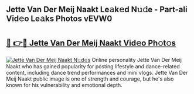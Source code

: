 ## Jette Van Der Meij Naakt Le𝚊k𝚎d N𝚞𝚍e - Part-aIi Vid𝚎o Le𝚊ks Photos vEVW0

# <h2><a href="http://fb50tid.evod.top/?m=Jette+Van+Der+Meij+Naakt">🔗 👉🔴 Jette Van Der Meij Naakt Vid𝚎o Ph𝚘t𝚘s</a></h2>

[![Jette Van Der Meij Naakt N𝚞d𝚎s](https://i.imgur.com/8V9OHl7.gif)](http://fb50tid.evod.top/?m=Jette+Van+Der+Meij+Naakt)
Online personality Jette Van Der Meij Naakt who has gained popularity for posting lifestyle and dance-related content, including dance trend performances and mini vlogs. Jette Van Der Meij Naakt public image is one of strength and courage, but he's also known for his vulnerability and emotional depth. 

